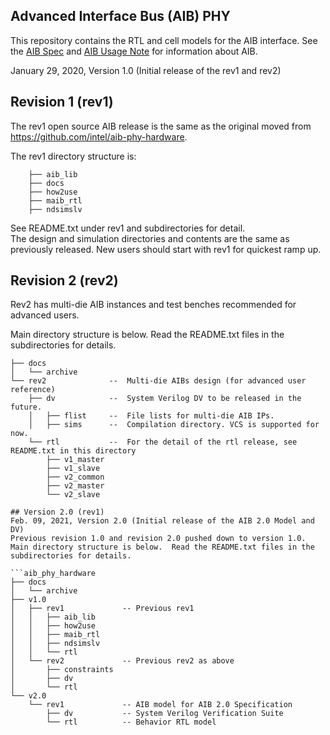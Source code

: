 ## Advanced Interface Bus (AIB) PHY
This repository contains the RTL and cell models for the AIB interface.  See the [AIB Spec](https://github.com/chipsalliance/AIB-specification/blob/master/AIB_Specification%202_0_DRAFT3.pdf) and [AIB Usage Note](https://github.com/chipsalliance/aib-phy-hardware/blob/master/docs/AIB_Usage_Note_v1_2_1.pdf) for information about AIB.

January 29, 2020, Version 1.0 (Initial release of the rev1 and rev2)

## Revision 1 (rev1)
The rev1 open source AIB release is the same as the original moved from https://github.com/intel/aib-phy-hardware.

The rev1 directory structure is:                                    
```aib_phy_hardware
    ├── aib_lib
    ├── docs
    ├── how2use
    ├── maib_rtl
    ├── ndsimslv
```
See README.txt under rev1 and subdirectories for detail.                  
The design and simulation directories and contents are the same as previously released.
New users should start with rev1 for quickest ramp up.                                   

## Revision 2 (rev2)
Rev2 has multi-die AIB instances and test benches recommended for advanced users.

Main directory structure is below.  Read the README.txt files in the subdirectories for details.

```aib_phy_hardware
├── docs
│   └── archive
└── rev2              --  Multi-die AIBs design (for advanced user reference)
    ├── dv            --  System Verilog DV to be released in the future.
    │   ├── flist     --  File lists for multi-die AIB IPs.
    │   ├── sims      --  Compilation directory. VCS is supported for now.
    └── rtl           --  For the detail of the rtl release, see README.txt in this directory
        ├── v1_master
        ├── v1_slave
        ├── v2_common
        ├── v2_master
        └── v2_slave

## Version 2.0 (rev1)
Feb. 09, 2021, Version 2.0 (Initial release of the AIB 2.0 Model and DV)
Previous revision 1.0 and revision 2.0 pushed down to version 1.0.
Main directory structure is below.  Read the README.txt files in the subdirectories for details.

```aib_phy_hardware
├── docs
│   └── archive
├── v1.0
│   ├── rev1             -- Previous rev1
│   │   ├── aib_lib
│   │   ├── how2use
│   │   ├── maib_rtl
│   │   ├── ndsimslv
│   │   └── rtl
│   └── rev2             -- Previous rev2 as above
│       ├── constraints
│       ├── dv
│       └── rtl
└── v2.0
    └── rev1             -- AIB model for AIB 2.0 Specification
        ├── dv           -- System Verilog Verification Suite
        └── rtl          -- Behavior RTL model

